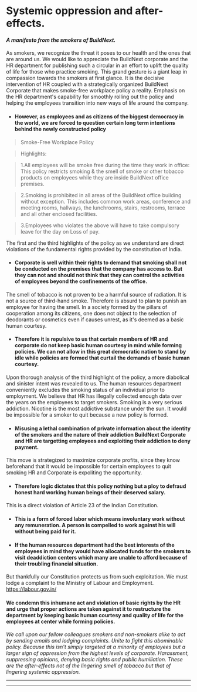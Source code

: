 


# Systemic oppression and after-effects.
#### *A manifesto from the smokers of BuildNext.*


As smokers, we recognize the threat it poses to our health and the ones that are around us. We would like to appreciate the BuildNext corporate and the HR department for publishing such a circular in an effort to uplift the quality of life for those who practice smoking. This grand gesture is a giant leap in compassion towards the smokers at first glance. It is the decisive intervention of HR coupled with a strategically organized BuildNext Corporate that makes smoke-free workplace policy a reality. Emphasis on the HR department's capability for smoothly rolling out the policy and helping the employees transition into new ways of life around the company.

- #### **However, as employees and as citizens of the biggest democracy in the world, we are forced to question certain long term intentions behind the newly constructed policy**


> Smoke-Free Workplace Policy

> Highlights:

> 1.All employees will be smoke free during the time they work in office: This policy restricts smoking & the smell of smoke or other tobacco products on employees while they are inside BuildNext office premises.

> 2.Smoking is prohibited in all areas of the BuildNext office building without exception. This includes common work areas, conference and meeting rooms, hallways, the lunchrooms, stairs, restrooms, terrace and all other enclosed facilities. 

> 3.Employees who violates the above will have to take compulsory leave for the day on Loss of pay. 


The first and the third highlights of the policy as we understand are direct violations of the fundamental rights provided by the constitution of India.

- #### Corporate is well within their rights to demand that smoking shall not be conducted on the premises that the company has access to. But they can not and should not think that they can control the activities of employees beyond the confinements of the office.


The smell of tobacco is not proven to be a harmful source of radiation. It is not a source of third-hand smoke. Therefore is absurd to plan to punish an employee for having the smell. In a society formed by the pillars of cooperation among its citizens, one does not object to the selection of deodorants or cosmetics even if causes unrest, as it's deemed as a basic human courtesy. 

- #### Therefore it is repulsive to us that certain members of HR and corporate do not keep basic human courtesy in mind while forming policies. We can not allow in this great democratic nation to stand by idle while policies are formed that curtail the demands of basic human courtesy.



 Upon thorough analysis of the third highlight of the policy, a more diabolical and sinister intent was revealed to us. The human resources department conveniently excludes the smoking status of an individual prior to employment. We believe that HR has illegally collected enough data over the years on the employees to target smokers. Smoking is a very serious addiction. Nicotine is the most addictive substance under the sun. It would be impossible for a smoker to quit because a new policy is formed. 

- #### Misusing a lethal combination of private information about the identity of the smokers and the nature of their addiction BuildNext Corporate and HR are targetting employees and exploiting their addiction to deny payment.

This move is strategized to maximize corporate profits, since they know beforehand that it would be impossible for certain employees to quit smoking HR and Corporate is expoliting the opportunity.

- #### Therefore logic dictates that this policy nothing but a ploy to defraud honest hard working human beings of their deserved salary.

This is a direct violation of Article 23 of the Indian Constitution. 

- #### This is a form of forced labor which means involuntary work without any remuneration. A person is compelled to work against his will without being paid for it.



- #### If the human resources department had the best interests of the employees in mind they would have allocated funds for the smokers to visit deaddiction centers which many are unable to afford because of their troubling financial situation.


But thankfully our Constitution protects us from such exploitation.
We must lodge a complaint to the Ministry of Labour and Employment. https://labour.gov.in/

#### We condemn this inhumane act and violation of basic rights by the HR  and urge that proper actions are taken against it to  restructure the department by keeping basic human courtesy and quality of life for the employees at center while forming policies.

*We call upon our fellow colleagues smokers and non-smokers alike to act by sending emails and lodging complaints. Unite to fight this abominable policy. Because this isn't simply targeted at a minority of employees but a larger sign of oppression from the highest levels of corporate. Harassment, suppressing opinions, denying basic rights and public humiliation. These are the after-effects not of the lingering smell of tobacco but that of lingering systemic oppression.*

------------


------------
